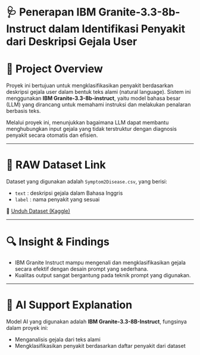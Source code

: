 # 🩺 Penerapan IBM Granite-3.3-8b-Instruct dalam Identifikasi Penyakit dari Deskripsi Gejala User

# 📌 Project Overview
Proyek ini bertujuan untuk mengklasifikasikan penyakit berdasarkan deskripsi gejala user dalam bentuk teks alami (natural language). Sistem ini menggunakan **IBM Granite-3.3-8b-instruct**, yaitu model bahasa besar (LLM) yang dirancang untuk memahami instruksi dan melakukan penalaran berbasis teks.

Melalui proyek ini, menunjukkan bagaimana LLM dapat membantu menghubungkan input gejala yang tidak terstruktur dengan diagnosis penyakit secara otomatis dan efisien.

---

# 🧾 RAW Dataset Link
Dataset yang digunakan adalah `Symptom2Disease.csv`, yang berisi:
- `text` : deskripsi gejala dalam Bahasa Inggris
- `label` : nama penyakit yang sesuai

🔗 [Unduh Dataset (Kaggle)](https://www.kaggle.com/datasets/niyarrbarman/symptom2disease)

---

# 🔍 Insight & Findings
- IBM Granite Instruct mampu mengenali dan mengklasifikasikan gejala secara efektif dengan desain prompt yang sederhana.
- Kualitas output sangat bergantung pada teknik prompt yang digunakan.

---

# 🤖 AI Support Explanation
Model AI yang digunakan adalah **IBM Granite-3.3-8B-Instruct**, fungsinya dalam proyek ini:
- Menganalisis gejala dari teks alami
- Mengklasifikasikan penyakit berdasarkan daftar penyakit dari dataset
